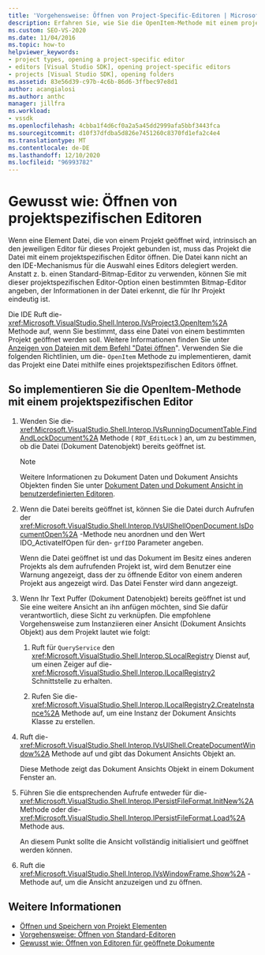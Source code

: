 ```yaml
---
title: 'Vorgehensweise: Öffnen von Project-Specific-Editoren | Microsoft-Dokumentation'
description: Erfahren Sie, wie Sie die OpenItem-Methode mit einem projektspezifischen Editor implementieren, damit ein Projekt eine Datei öffnen kann, die an einen Editor für dieses Projekt gebunden ist.
ms.custom: SEO-VS-2020
ms.date: 11/04/2016
ms.topic: how-to
helpviewer_keywords:
- project types, opening a project-specific editor
- editors [Visual Studio SDK], opening project-specific editors
- projects [Visual Studio SDK], opening folders
ms.assetid: 83e56d39-c97b-4c6b-86d6-3ffbec97e8d1
author: acangialosi
ms.author: anthc
manager: jillfra
ms.workload:
- vssdk
ms.openlocfilehash: 4cbba1f4d6cf0a2a5a45dd2999afa5bbf3443fca
ms.sourcegitcommit: d10f37dfdba5d826e7451260c8370fd1efa2c4e4
ms.translationtype: MT
ms.contentlocale: de-DE
ms.lasthandoff: 12/10/2020
ms.locfileid: "96993782"
---
```

# <a name="how-to-open-project-specific-editors"></a>Gewusst wie: Öffnen von projektspezifischen Editoren
Wenn eine Element Datei, die von einem Projekt geöffnet wird, intrinsisch an den jeweiligen Editor für dieses Projekt gebunden ist, muss das Projekt die Datei mit einem projektspezifischen Editor öffnen. Die Datei kann nicht an den IDE-Mechanismus für die Auswahl eines Editors delegiert werden. Anstatt z. b. einen Standard-Bitmap-Editor zu verwenden, können Sie mit dieser projektspezifischen Editor-Option einen bestimmten Bitmap-Editor angeben, der Informationen in der Datei erkennt, die für Ihr Projekt eindeutig ist.

 Die IDE Ruft die- <xref:Microsoft.VisualStudio.Shell.Interop.IVsProject3.OpenItem%2A> Methode auf, wenn Sie bestimmt, dass eine Datei von einem bestimmten Projekt geöffnet werden soll. Weitere Informationen finden Sie unter [Anzeigen von Dateien mit dem Befehl "Datei öffnen](../extensibility/internals/displaying-files-by-using-the-open-file-command.md)". Verwenden Sie die folgenden Richtlinien, um die- `OpenItem` Methode zu implementieren, damit das Projekt eine Datei mithilfe eines projektspezifischen Editors öffnet.

## <a name="to-implement-the-openitem-method-with-a-project-specific-editor"></a>So implementieren Sie die OpenItem-Methode mit einem projektspezifischen Editor

1. Wenden Sie die- <xref:Microsoft.VisualStudio.Shell.Interop.IVsRunningDocumentTable.FindAndLockDocument%2A> Methode ( `RDT_EditLock` ) an, um zu bestimmen, ob die Datei (Dokument Datenobjekt) bereits geöffnet ist.

    > [!NOTE]
    > Weitere Informationen zu Dokument Daten und Dokument Ansichts Objekten finden Sie unter [Dokument Daten und Dokument Ansicht in benutzerdefinierten Editoren](../extensibility/document-data-and-document-view-in-custom-editors.md).

2. Wenn die Datei bereits geöffnet ist, können Sie die Datei durch Aufrufen der <xref:Microsoft.VisualStudio.Shell.Interop.IVsUIShellOpenDocument.IsDocumentOpen%2A> -Methode neu anordnen und den Wert IDO_ActivateIfOpen für den- `grfIDO` Parameter angeben.

     Wenn die Datei geöffnet ist und das Dokument im Besitz eines anderen Projekts als dem aufrufenden Projekt ist, wird dem Benutzer eine Warnung angezeigt, dass der zu öffnende Editor von einem anderen Projekt aus angezeigt wird. Das Datei Fenster wird dann angezeigt.

3. Wenn Ihr Text Puffer (Dokument Datenobjekt) bereits geöffnet ist und Sie eine weitere Ansicht an ihn anfügen möchten, sind Sie dafür verantwortlich, diese Sicht zu verknüpfen. Die empfohlene Vorgehensweise zum Instanziieren einer Ansicht (Dokument Ansichts Objekt) aus dem Projekt lautet wie folgt:

    1. Ruft für `QueryService` den <xref:Microsoft.VisualStudio.Shell.Interop.SLocalRegistry> Dienst auf, um einen Zeiger auf die- <xref:Microsoft.VisualStudio.Shell.Interop.ILocalRegistry2> Schnittstelle zu erhalten.

    2. Rufen Sie die- <xref:Microsoft.VisualStudio.Shell.Interop.ILocalRegistry2.CreateInstance%2A> Methode auf, um eine Instanz der Dokument Ansichts Klasse zu erstellen.

4. Ruft die- <xref:Microsoft.VisualStudio.Shell.Interop.IVsUIShell.CreateDocumentWindow%2A> Methode auf und gibt das Dokument Ansichts Objekt an.

     Diese Methode zeigt das Dokument Ansichts Objekt in einem Dokument Fenster an.

5. Führen Sie die entsprechenden Aufrufe entweder für die- <xref:Microsoft.VisualStudio.Shell.Interop.IPersistFileFormat.InitNew%2A> Methode oder die- <xref:Microsoft.VisualStudio.Shell.Interop.IPersistFileFormat.Load%2A> Methode aus.

     An diesem Punkt sollte die Ansicht vollständig initialisiert und geöffnet werden können.

6. Ruft die <xref:Microsoft.VisualStudio.Shell.Interop.IVsWindowFrame.Show%2A> -Methode auf, um die Ansicht anzuzeigen und zu öffnen.

## <a name="see-also"></a>Weitere Informationen
- [Öffnen und Speichern von Projekt Elementen](../extensibility/internals/opening-and-saving-project-items.md)
- [Vorgehensweise: Öffnen von Standard-Editoren](../extensibility/how-to-open-standard-editors.md)
- [Gewusst wie: Öffnen von Editoren für geöffnete Dokumente](../extensibility/how-to-open-editors-for-open-documents.md)
